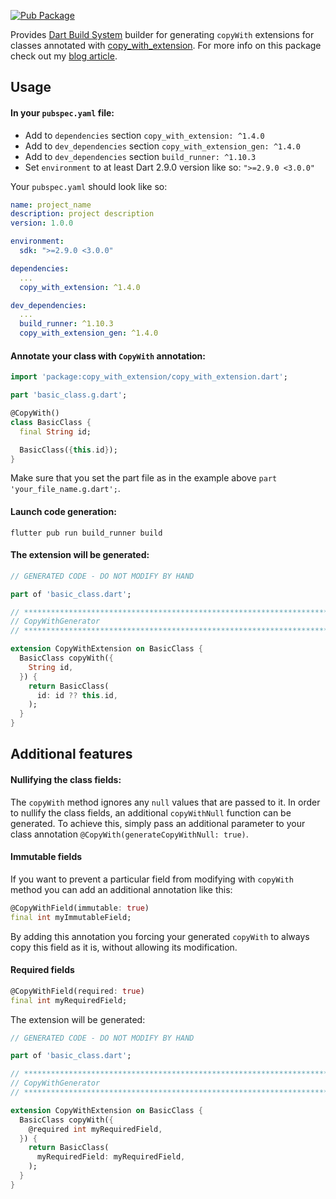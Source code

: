 [![Pub Package](https://img.shields.io/pub/v/copy_with_extension_gen.svg)](https://pub.dev/packages/copy_with_extension_gen)

Provides [Dart Build System](https://pub.dev/packages/build) builder for generating `copyWith` extensions for classes annotated with [copy_with_extension](https://pub.dev/packages/copy_with_extension). For more info on this package check out my [blog article](https://oleksandrkirichenko.com/blog/dart-extensions/).

## Usage

#### In your `pubspec.yaml` file:

- Add to `dependencies` section `copy_with_extension: ^1.4.0`
- Add to `dev_dependencies` section `copy_with_extension_gen: ^1.4.0`
- Add to `dev_dependencies` section `build_runner: ^1.10.3`
- Set `environment` to at least Dart 2.9.0 version like so: `">=2.9.0 <3.0.0"`

Your `pubspec.yaml` should look like so:

```yaml
name: project_name
description: project description
version: 1.0.0

environment:
  sdk: ">=2.9.0 <3.0.0"

dependencies:
  ...
  copy_with_extension: ^1.4.0

dev_dependencies:
  ...
  build_runner: ^1.10.3
  copy_with_extension_gen: ^1.4.0
```

#### Annotate your class with `CopyWith` annotation:

```dart
import 'package:copy_with_extension/copy_with_extension.dart';

part 'basic_class.g.dart';

@CopyWith()
class BasicClass {
  final String id;

  BasicClass({this.id});
}
```

Make sure that you set the part file as in the example above `part 'your_file_name.g.dart';`.

#### Launch code generation:

```
flutter pub run build_runner build
```

#### The extension will be generated:

```dart
// GENERATED CODE - DO NOT MODIFY BY HAND

part of 'basic_class.dart';

// **************************************************************************
// CopyWithGenerator
// **************************************************************************

extension CopyWithExtension on BasicClass {
  BasicClass copyWith({
    String id,
  }) {
    return BasicClass(
      id: id ?? this.id,
    );
  }
}
```

## Additional features

#### Nullifying the class fields:

The `copyWith` method ignores any `null` values that are passed to it. In order to nullify the class fields, an additional `copyWithNull` function can be generated. To achieve this, simply pass an additional parameter to your class annotation `@CopyWith(generateCopyWithNull: true)`.

#### Immutable fields

If you want to prevent a particular field from modifying with `copyWith` method you can add an additional annotation like this:

```dart
@CopyWithField(immutable: true)
final int myImmutableField;
```

By adding this annotation you forcing your generated `copyWith` to always copy this field as it is, without allowing its modification.

#### Required fields

```dart
@CopyWithField(required: true)
final int myRequiredField;
```

The extension will be generated:

```dart
// GENERATED CODE - DO NOT MODIFY BY HAND

part of 'basic_class.dart';

// **************************************************************************
// CopyWithGenerator
// **************************************************************************

extension CopyWithExtension on BasicClass {
  BasicClass copyWith({
    @required int myRequiredField,
  }) {
    return BasicClass(
      myRequiredField: myRequiredField,
    );
  }
}
```
